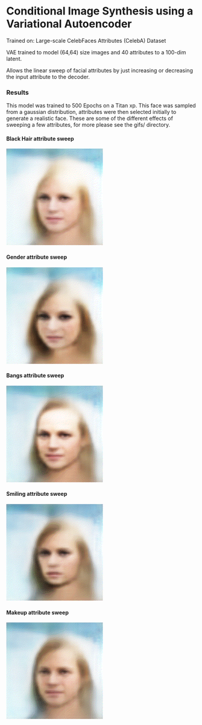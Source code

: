 # Conditional Image Synthesis using a Variational Autoencoder
Trained on: Large-scale CelebFaces Attributes (CelebA) Dataset 

VAE trained to model (64,64) size images and 40 attributes to a 100-dim latent.

Allows the linear sweep of facial attributes by just increasing or decreasing the input attribute to the decoder.
### Results
This model was trained to 500 Epochs on a Titan xp.
This face was sampled from a gaussian distribution, attributes were then selected initially to generate a realistic face.
These are some of the different effects of sweeping a few attributes, for more please see the gifs/ directory.

#### Black Hair attribute sweep
![Black hair attribute sweep](/gifs/gifs-sample-1-200kimgs/Black_Hair.gif?raw=true "Black hair attribute sweep")

#### Gender attribute sweep
![Gender attribute sweep](/gifs/gifs-sample-1-200kimgs/Male.gif?raw=true "Gender attribute sweep")

#### Bangs attribute sweep
![Bangs attribute sweep](/gifs/gifs-sample-1-200kimgs/Bangs.gif?raw=true "Bangs attribute sweep")

#### Smiling attribute sweep
![Smiling attribute sweep](/gifs/gifs-sample-1-200kimgs/Smiling.gif?raw=true "Smiling attribute sweep")

#### Makeup attribute sweep
![Makeup attribute sweep](/gifs/gifs-sample-1-200kimgs/Heavy_Makeup.gif?raw=true "Makeup attribute sweep")
